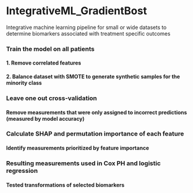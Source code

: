 # IntegrativeML_GradientBost
Integrative machine learning pipeline for small or wide datasets to determine biomarkers associated with treatment specific outcomes

### Train the model on all patients
#### 1. Remove correlated features

#### 2. Balance dataset with SMOTE to generate synthetic samples for the minority class
  

### Leave one out cross-validation
#### Remove measurements that were only assigned to incorrect predictions (measured by model accuracy)
  

### Calculate SHAP and permutation importance of each feature
#### Identify measurements prioritized by feature importance 

  
### Resulting measurements used in Cox PH and logistic regression
#### Tested transformations of selected biomarkers
